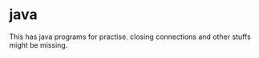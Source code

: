 # java
This has java programs for practise.
closing connections and other stuffs might be missing.


